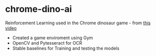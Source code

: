 # chrome-dino-ai
Reinforcement Learning used in the Chrome dinosaur game - from [this video](https://www.youtube.com/watch?v=vahwuupy81A)
- Created a game enviroment using Gym 
- OpenCV and Pytesseract for OCR 
- Stable baselines for Training and testing the models 
